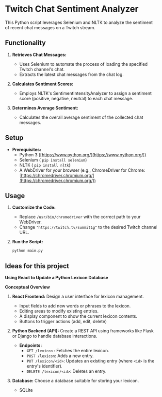 # Twitch Chat Sentiment Analyzer

This Python script leverages Selenium and NLTK to analyze the sentiment of recent chat messages on a Twitch stream.

## Functionality

1. **Retrieves Chat Messages:**
   - Uses Selenium to automate the process of loading the specified Twitch channel's chat.
   - Extracts the latest chat messages from the chat log.

2. **Calculates Sentiment Scores:**
   - Employs NLTK's SentimentIntensityAnalyzer to assign a sentiment score (positive, negative, neutral) to each chat message.

3. **Determines Average Sentiment:**
   - Calculates the overall average sentiment of the collected chat messages. 

## Setup

* **Prerequisites:**
   - Python 3 ([https://www.python.org/](https://www.python.org/))
   - Selenium ( `pip install selenium`)
   - NLTK ( `pip install nltk`)
   - A WebDriver for your browser (e.g., ChromeDriver for Chrome: [https://chromedriver.chromium.org/](https://chromedriver.chromium.org/))

## Usage

1. **Customize the Code:**
   - Replace `/usr/bin/chromedriver` with the correct path to your WebDriver.
   - Change `"https://twitch.tv/summit1g"` to the desired Twitch channel URL.

2. **Run the Script:**
   ```bash
   python main.py

## Ideas for this project
**Using React to Update a Python Lexicon Database**

 **Conceptual Overview**

1. **React Frontend:** Design a user interface for lexicon management.
   * Input fields to add new words or phrases to the lexicon.
   * Editing areas to modify existing entries.
   * A display component to show the current lexicon contents.
   * Buttons to trigger actions (add, edit, delete)

2. **Python Backend (API):** Create a REST API using frameworks like Flask or Django to handle database interactions.
   * **Endpoints:**
      * `GET /lexicon` : Fetches the entire lexicon.
      * `POST /lexicon`: Adds a new entry.
      * `PUT /lexicon/<id>`: Updates an existing entry (where `<id>` is the entry's identifier).
      * `DELETE /lexicon/<id>`: Deletes an entry.

3. **Database:** Choose a database suitable for storing your lexicon.
   * SQLite 

